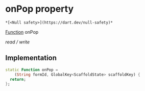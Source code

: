 


# onPop property




    *[<Null safety>](https://dart.dev/null-safety)*


[Function](https://api.flutter.dev/flutter/dart-core/Function-class.html) onPop
  
_read / write_






## Implementation

```dart
static Function onPop =
    (String formId, GlobalKey<ScaffoldState> scaffoldKey) {
  return;
};


```







